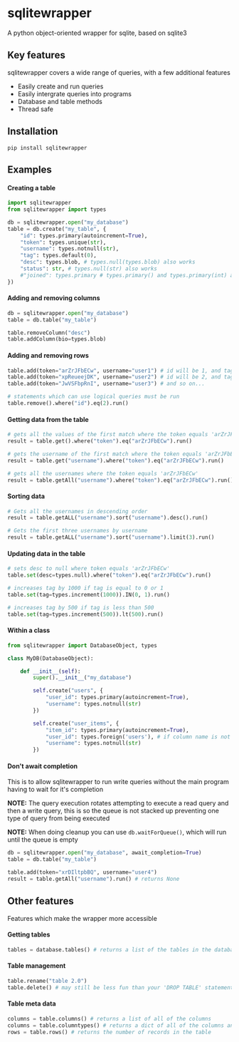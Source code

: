 # sqlitewrapper
A python object-oriented wrapper for sqlite, based on sqlite3

## Key features
sqlitewrapper covers a wide range of queries, with a few additional features
 - Easily create and run queries
 - Easily intergrate queries into programs
 - Database and table methods
 - Thread safe

## Installation
```
pip install sqlitewrapper
```

## Examples

#### Creating a table
```py
import sqlitewrapper
from sqlitewrapper import types

db = sqlitewrapper.open("my_database")
table = db.create("my_table", {
    "id": types.primary(autoincrement=True),
    "token": types.unique(str),
    "username": types.notnull(str),
    "tag": types.default(0),
    "desc": types.blob, # types.null(types.blob) also works
    "status": str, # types.null(str) also works
    #"joined": types.primary # types.primary() and types.primary(int) also work, but you can't have multiple primary keys if one of them is autoincrementing
})
```

#### Adding and removing columns
```py
db = sqlitewrapper.open("my_database")
table = db.table("my_table")

table.removeColumn("desc")
table.addColumn(bio=types.blob)
```

#### Adding and removing rows
```py
table.add(token="arZrJFbECw", username="user1") # id will be 1, and tag will be 0
table.add(token="xpReueejDK", username="user2") # id will be 2, and tag will be 0
table.add(token="JwVSFbpRnI", username="user3") # and so on...

# statements which can use logical queries must be run
table.remove().where("id").eq(2).run()
```

#### Getting data from the table
```py
# gets all the values of the first match where the token equals 'arZrJFbECw'
result = table.get().where("token").eq("arZrJFbECw").run()

# gets the username of the first match where the token equals 'arZrJFbECw'
result = table.get("username").where("token").eq("arZrJFbECw").run()

# gets all the usernames where the token equals 'arZrJFbECw'
result = table.getAll("username").where("token").eq("arZrJFbECw").run()
```

#### Sorting data
```py
# Gets all the usernames in descending order
result = table.getALL("username").sort("username").desc().run()

# Gets the first three usernames by username
result = table.getALL("username").sort("username").limit(3).run()
```

#### Updating data in the table
```py
# sets desc to null where token equals 'arZrJFbECw'
table.set(desc=types.null).where("token").eq("arZrJFbECw").run()

# increases tag by 1000 if tag is equal to 0 or 1
table.set(tag=types.increment(1000)).IN(0, 1).run()

# increases tag by 500 if tag is less than 500
table.set(tag=types.increment(500)).lt(500).run()
```

#### Within a class
```py
from sqlitewrapper import DatabaseObject, types

class MyDB(DatabaseObject):

    def __init__(self):
        super().__init__("my_database")

        self.create("users", {
            "user_id": types.primary(autoincrement=True),
            "username": types.notnull(str)
        })

        self.create("user_items", {
            "item_id": types.primary(autoincrement=True),
            "user_id": types.foreign('users'), # if column name is not shared than use the column parameter
            "username": types.notnull(str)
        })
```

#### Don't await completion
This is to allow sqlitewrapper to run write queries without the main program having to wait for it's completion

**NOTE:** The query execution rotates attempting to execute a read query and then a write query, this is so the queue is not stacked up preventing one type of query from being executed

**NOTE:** When doing cleanup you can use `db.waitForQueue()`, which will run until the queue is empty
```py
db = sqlitewrapper.open("my_database", await_completion=True)
table = db.table("my_table")

table.add(token="xrDIltpbBQ", username="user4")
result = table.getAll("username").run() # returns None
```

## Other features
Features which make the wrapper more accessible

#### Getting tables
```py
tables = database.tables() # returns a list of the tables in the database
```

#### Table management
```py
table.rename("table 2.0")
table.delete() # may still be less fun than your 'DROP TABLE' statement
```

#### Table meta data
```py
columns = table.columns() # returns a list of all of the columns
columns = table.columntypes() # returns a dict of all of the columns and their types
rows = table.rows() # returns the number of records in the table
```
